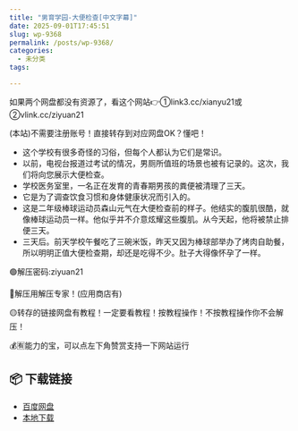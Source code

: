 ```yaml
---
title: "男育学园-大便检查[中文字幕]"
date: 2025-09-01T17:45:51
slug: wp-9368
permalink: /posts/wp-9368/
categories:
  - 未分类
tags:

---
```


如果两个网盘都没有资源了，看这个网站👉①link3.cc/xianyu21或②vlink.cc/ziyuan21

(本站)不需要注册账号！直接转存到对应网盘OK？懂吧！

*   这个学校有很多奇怪的习俗，但每个人都认为它们是常识。
*   以前，电视台报道过考试的情况，男厕所值班的场景也被有记录的。这次，我们将向您展示大便检查。
*   学校医务室里，一名正在发育的青春期男孩的粪便被清理了三天。
*   它是为了调查饮食习惯和身体健康状况而引入的。
*   这是二年级棒球运动员森山元气在大便检查前的样子。他结实的腹肌很酷，就像棒球运动员一样。他似乎并不介意炫耀这些腹肌。从今天起，他将被禁止排便三天。
*   三天后。前天学校午餐吃了三碗米饭，昨天又因为棒球部举办了烤肉自助餐，所以明明正值大便检查期，却还是吃得不少。肚子大得像怀孕了一样。

🟢解压密码:ziyuan21

🔵解压用解压专家！(应用商店有)

🟡转存的链接网盘有教程！一定要看教程！按教程操作！不按教程操作你不会解压！

💰🈶能力的宝，可以点左下角赞赏支持一下网站运行

## 📦 下载链接
- [百度网盘](https://blziyuan21.com/pay-download/9368?key=dc6ddd954a&down_id=0)
- [本地下载](https://blziyuan21.com/pay-download/9368?key=dc6ddd954a&down_id=1)

